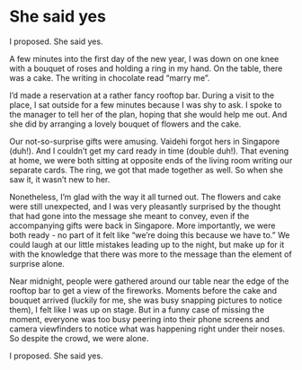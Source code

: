 She said yes
============

I proposed. She said yes.

A few minutes into the first day of the new year, I was down on one knee with a bouquet of roses and holding a ring in my hand. On the table, there was a cake. The writing in chocolate read “marry me”.

I’d made a reservation at a rather fancy rooftop bar. During a visit to the place, I sat outside for a few minutes because I was shy to ask. I spoke to the manager to tell her of the plan, hoping that she would help me out. And she did by arranging a lovely bouquet of flowers and the cake.

Our not-so-surprise gifts were amusing. Vaidehi forgot hers in Singapore (duh!). And I couldn’t get my card ready in time (double duh!). That evening at home, we were both sitting at opposite ends of the living room writing our separate cards. The ring, we got that made together as well. So when she saw it, it wasn’t new to her.

Nonetheless, I’m glad with the way it all turned out. The flowers and cake were still unexpected, and I was very pleasantly surprised by the thought that had gone into the message she meant to convey, even if the accompanying gifts were back in Singapore. More importantly, we were both ready - no part of it felt like “we’re doing this because we have to.” We could laugh at our little mistakes leading up to the night, but make up for it with the knowledge that there was more to the message than the element of surprise alone.

Near midnight, people were gathered around our table near the edge of the rooftop bar to get a view of the fireworks. Moments before the cake and bouquet arrived (luckily for me, she was busy snapping pictures to notice them), I felt like I was up on stage. But in a funny case of missing the moment, everyone was too busy peering into their phone screens and camera viewfinders to notice what was happening right under their noses. So despite the crowd, we were alone.

I proposed. She said yes.
